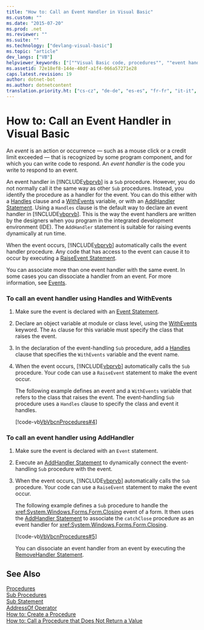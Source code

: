 ```yaml
---
title: "How to: Call an Event Handler in Visual Basic"
ms.custom: ""
ms.date: "2015-07-20"
ms.prod: .net
ms.reviewer: ""
ms.suite: ""
ms.technology: ["devlang-visual-basic"]
ms.topic: "article"
dev_langs: ["VB"]
helpviewer_keywords: ["[""Visual Basic code, procedures"", ""event handlers, calling"", ""event handlers"", ""procedures [VB], event handlers"", ""procedures [VB], calling""]"]
ms.assetid: 72e18ef8-144e-40df-a1f4-066a57271e28
caps.latest.revision: 19
author: dotnet-bot
ms.author: dotnetcontent
translation.priority.ht: ["cs-cz", "de-de", "es-es", "fr-fr", "it-it", "ja-jp", "ko-kr", "pl-pl", "pt-br", "ru-ru", "tr-tr", "zh-cn", "zh-tw"]
---
```

# How to: Call an Event Handler in Visual Basic
An *event* is an action or occurrence — such as a mouse click or a credit limit exceeded — that is recognized by some program component, and for which you can write code to respond. An *event handler* is the code you write to respond to an event.  
  
 An event handler in [!INCLUDE[vbprvb](~/includes/vbprvb-md.md)] is a `Sub` procedure. However, you do not normally call it the same way as other `Sub` procedures. Instead, you identify the procedure as a handler for the event. You can do this either with a [Handles](../../../../visual-basic/language-reference/statements/handles-clause.md) clause and a [WithEvents](../../../../visual-basic/language-reference/modifiers/withevents.md) variable, or with an [AddHandler Statement](../../../../visual-basic/language-reference/statements/addhandler-statement.md). Using a `Handles` clause is the default way to declare an event handler in [!INCLUDE[vbprvb](~/includes/vbprvb-md.md)]. This is the way the event handlers are written by the designers when you program in the integrated development environment (IDE). The `AddHandler` statement is suitable for raising events dynamically at run time.  
  
 When the event occurs, [!INCLUDE[vbprvb](~/includes/vbprvb-md.md)] automatically calls the event handler procedure. Any code that has access to the event can cause it to occur by executing a [RaiseEvent Statement](../../../../visual-basic/language-reference/statements/raiseevent-statement.md).  
  
 You can associate more than one event handler with the same event. In some cases you can dissociate a handler from an event. For more information, see [Events](../../../../visual-basic/programming-guide/language-features/events/index.md).  
  
### To call an event handler using Handles and WithEvents  
  
1.  Make sure the event is declared with an [Event Statement](../../../../visual-basic/language-reference/statements/event-statement.md).  
  
2.  Declare an object variable at module or class level, using the [WithEvents](../../../../visual-basic/language-reference/modifiers/withevents.md) keyword. The `As` clause for this variable must specify the class that raises the event.  
  
3.  In the declaration of the event-handling `Sub` procedure, add a [Handles](../../../../visual-basic/language-reference/statements/handles-clause.md) clause that specifies the `WithEvents` variable and the event name.  
  
4.  When the event occurs, [!INCLUDE[vbprvb](~/includes/vbprvb-md.md)] automatically calls the `Sub` procedure. Your code can use a `RaiseEvent` statement to make the event occur.  
  
     The following example defines an event and a `WithEvents` variable that refers to the class that raises the event. The event-handling `Sub` procedure uses a `Handles` clause to specify the class and event it handles.  
  
     [!code-vb[VbVbcnProcedures#4](./codesnippet/VisualBasic/how-to-call-an-event-handler_1.vb)]  
  
### To call an event handler using AddHandler  
  
1.  Make sure the event is declared with an `Event` statement.  
  
2.  Execute an [AddHandler Statement](../../../../visual-basic/language-reference/statements/addhandler-statement.md) to dynamically connect the event-handling `Sub` procedure with the event.  
  
3.  When the event occurs, [!INCLUDE[vbprvb](~/includes/vbprvb-md.md)] automatically calls the `Sub` procedure. Your code can use a `RaiseEvent` statement to make the event occur.  
  
     The following example defines a `Sub` procedure to handle the <xref:System.Windows.Forms.Form.Closing> event of a form. It then uses the [AddHandler Statement](../../../../visual-basic/language-reference/statements/addhandler-statement.md) to associate the `catchClose` procedure as an event handler for <xref:System.Windows.Forms.Form.Closing>.  
  
     [!code-vb[VbVbcnProcedures#5](./codesnippet/VisualBasic/how-to-call-an-event-handler_2.vb)]  
  
     You can dissociate an event handler from an event by executing the [RemoveHandler Statement](../../../../visual-basic/language-reference/statements/removehandler-statement.md).  
  
## See Also  
 [Procedures](./index.md)   
 [Sub Procedures](./sub-procedures.md)   
 [Sub Statement](../../../../visual-basic/language-reference/statements/sub-statement.md)   
 [AddressOf Operator](../../../../visual-basic/language-reference/operators/addressof-operator.md)   
 [How to: Create a Procedure](./how-to-create-a-procedure.md)   
 [How to: Call a Procedure that Does Not Return a Value](./how-to-call-a-procedure-that-does-not-return-a-value.md)
